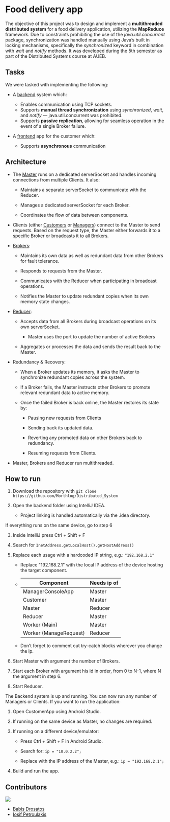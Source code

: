 # Food delivery app
The objective of this project was to design and implement a **multithreaded distributed system** for a food delivery application, utilizing the **MapReduce** framework. Due to constraints prohibiting the use of the *java.util.concurrent* package, synchronization was handled manually using Java’s built in locking mechanisms, specifically the *synchronized* keyword in combination with *wait* and *notify* methods. It was developed during the 5th semester as part of the Distributed Systems course at AUEB.


## Tasks

We were tasked with implementing the following:

* A [backend](Backend) system which:
    * Enables communication using TCP sockets.
    * Supports **manual thread synchronization** using *synchronized*, *wait*, and *notify* — java.util.concurrent was prohibited.
    * Supports **passive replication**, allowing for seamless operation in the event of a single Broker failure.

* A [frontend](CustomerApp) app for the customer which: 
    * Supports **asynchronous** communication

## Architecture

* The [Master](Backend/src/Master.java) runs on a dedicated serverSocket and handles incoming connections from multiple Clients. It also:

	* Maintains a separate serverSocket to communicate with the Reducer.

	* Manages a dedicated serverSocket for each Broker.

	* Coordinates the flow of data between components.


* Clients (either [Customers](Backend/src/Customer.java) or [Managers](Backend/src/ManagerConsoleApp.java)) connect to the Master to send requests. Based on the request type, the Master either forwards it to a specific Broker or broadcasts it to all Brokers.

* [Brokers](Backend/src/Worker.java):

    * Maintains its own data as well as redundant data from other Brokers for fault tolerance.

    * Responds to requests from the Master.

    * Communicates with the Reducer when participating in broadcast operations.

    * Notifies the Master to update redundant copies when its own memory state changes.

* [Reducer](Backend/src/Reducer.java):

    * Accepts data from all Brokers during broadcast operations on its own serverSocket.
        * Master uses the port to update the number of active Brokers 

    * Aggregates or processes the data and sends the result back to the Master.

* Redundancy & Recovery:

    * When a Broker updates its memory, it asks the Master to synchronize redundant copies across the system.

    * If a Broker fails, the Master instructs other Brokers to promote relevant redundant data to active memory.

    * Once the failed Broker is back online, the Master restores its state by:

		* Pausing new requests from Clients

        * Sending back its updated data.

        * Reverting any promoted data on other Brokers back to redundancy.
        
		* Resuming requests from Clients. 

* Master, Brokers and Reducer run multithreaded.

## How to run

1. Download the repository with
` git clone https://github.com/Morthlog/Distributed_System `

2. Open the backend folder using IntelliJ IDEA.

   * Project linking is handled automatically via the .idea directory.

If everything runs on the same device, go to step 6

3. Inside IntelliJ press Ctrl + Shift + F
   
4. Search for `InetAddress.getLocalHost().getHostAddress()
`

5. Replace each usage with a hardcoded IP string, e.g.: `"192.168.2.1"`
   * Replace "192.168.2.1" with the local IP address of the device hosting the target component.

    *   | Component 				| Needs ip of 	|  
     	|-							|-				|
     	| ManagerConsoleApp 		| Master		|  
     	| Customer 					| Master 		|   
     	| Master 					| Reducer      	|   
     	| Reducer 					| Master 		|  
     	| Worker (Main) 			| Master 		|  
     	| Worker (ManageRequest) 	| Reducer 		|  

	* Don’t forget to comment out try-catch blocks wherever you change the ip.

6. Start Master with argument the number of Brokers.
7. Start each Broker with argument his id in order, from 0 to N-1, where N the argument in step 6.
8. Start Reducer.

The Backend system is up and running. You can now run any number of Managers or Clients. If you want to run the application:

1. Open CustomerApp using Android Studio.

2. If running on the same device as Master, no changes are required.

3. If running on a different device/emulator:

    * Press Ctrl + Shift + F in Android Studio.

    * Search for: `ip = "10.0.2.2";`

	* Replace with the IP address of the Master, e.g.:
    `ip = "192.168.2.1";`

4. Build and run the app.

## Contributors
<a href="https://github.com/Morthlog/Distributed_System/graphs/contributors">
  <img src="https://contrib.rocks/image?repo=Morthlog/Distributed_System"/>
</a>

- [Babis Drosatos](https://github.com/BabisDros)
- [Iosif Petroulakis](https://github.com/Morthlog)

